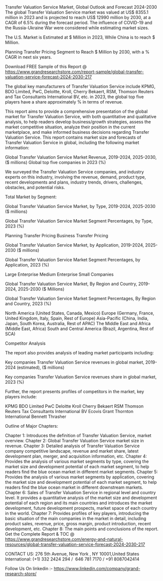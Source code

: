 Transfer Valuation Service Market, Global Outlook and Forecast 2024-2030
The global Transfer Valuation Service market was valued at US$ 8355.1 million in 2023 and is projected to reach US$ 12990 million by 2030, at a CAGR of 6.5% during the forecast period. The influence of COVID-19 and the Russia-Ukraine War were considered while estimating market sizes.

The U.S. Market is Estimated at $ Million in 2023, While China is to reach $ Million.

Planning Transfer Pricing Segment to Reach $ Million by 2030, with a % CAGR in next six years.

Download FREE Sample of this Report @ https://www.grandresearchstore.com/report-sample/global-transfer-valuation-service-forecast-2024-2030-217

The global key manufacturers of Transfer Valuation Service include KPMG, BDO Limited, PwC, Deloitte, Kroll, Cherry Bekaert, RSM, Thomson Reuters and Tax Consultants International BV, etc. in 2023, the global top five players have a share approximately % in terms of revenue.

This report aims to provide a comprehensive presentation of the global market for Transfer Valuation Service, with both quantitative and qualitative analysis, to help readers develop business/growth strategies, assess the market competitive situation, analyze their position in the current marketplace, and make informed business decisions regarding Transfer Valuation Service. This report contains market size and forecasts of Transfer Valuation Service in global, including the following market information:

Global Transfer Valuation Service Market Revenue, 2019-2024, 2025-2030, ($ millions)
Global top five companies in 2023 (%)

We surveyed the Transfer Valuation Service companies, and industry experts on this industry, involving the revenue, demand, product type, recent developments and plans, industry trends, drivers, challenges, obstacles, and potential risks.

Total Market by Segment:

Global Transfer Valuation Service Market, by Type, 2019-2024, 2025-2030 ($ millions)

Global Transfer Valuation Service Market Segment Percentages, by Type, 2023 (%)

Planning Transfer Pricing
Business Transfer Pricing

Global Transfer Valuation Service Market, by Application, 2019-2024, 2025-2030 ($ millions)

Global Transfer Valuation Service Market Segment Percentages, by Application, 2023 (%)

Large Enterprise
Medium Enterprise
Small Companies

Global Transfer Valuation Service Market, By Region and Country, 2019-2024, 2025-2030 ($ Millions)

Global Transfer Valuation Service Market Segment Percentages, By Region and Country, 2023 (%)

North America (United States, Canada, Mexico)
Europe (Germany, France, United Kingdom, Italy, Spain, Rest of Europe)
Asia-Pacific (China, India, Japan, South Korea, Australia, Rest of APAC)
The Middle East and Africa (Middle East, Africa)
South and Central America (Brazil, Argentina, Rest of SCA)

Competitor Analysis

The report also provides analysis of leading market participants including:

Key companies Transfer Valuation Service revenues in global market, 2019-2024 (estimated), ($ millions)

Key companies Transfer Valuation Service revenues share in global market, 2023 (%)

Further, the report presents profiles of competitors in the market, key players include:

KPMG
BDO Limited
PwC
Deloitte
Kroll
Cherry Bekaert
RSM
Thomson Reuters
Tax Consultants International BV
Ecovis
Grant Thornton International
Bennett Thrasher

Outline of Major Chapters:

Chapter 1: Introduces the definition of Transfer Valuation Service, market overview.
Chapter 2: Global Transfer Valuation Service market size in revenue.
Chapter 3: Detailed analysis of Transfer Valuation Service company competitive landscape, revenue and market share, latest development plan, merger, and acquisition information, etc.
Chapter 4: Provides the analysis of various market segments by type, covering the market size and development potential of each market segment, to help readers find the blue ocean market in different market segments.
Chapter 5: Provides the analysis of various market segments by application, covering the market size and development potential of each market segment, to help readers find the blue ocean market in different downstream markets.
Chapter 6: Sales of Transfer Valuation Service in regional level and country level. It provides a quantitative analysis of the market size and development potential of each region and its main countries and introduces the market development, future development prospects, market space of each country in the world.
Chapter 7: Provides profiles of key players, introducing the basic situation of the main companies in the market in detail, including product sales, revenue, price, gross margin, product introduction, recent development, etc.
Chapter 8: The main points and conclusions of the report.
Get the Complete Report & TOC @ https://www.grandresearchstore.com/energy-and-natural-resources/global-transfer-valuation-service-forecast-2024-2030-217

CONTACT US:
276 5th Avenue, New York , NY 10001,United States
International: (+1) 332 2424 294 /  646 781 7170 / +91 8087042414

Follow Us On linkedin :- https://www.linkedin.com/company/grand-research-store/
